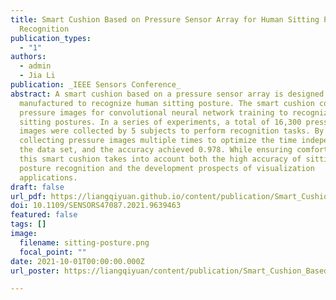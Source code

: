 ```yaml
---
title: Smart Cushion Based on Pressure Sensor Array for Human Sitting Posture
  Recognition
publication_types:
  - "1"
authors:
  - admin
  - Jia Li
publication: _IEEE Sensors Conference_
abstract: A smart cushion based on a pressure sensor array is designed and
  manufactured to recognize human sitting posture. The smart cushion collects
  pressure images for convolutional neural network training to recognize 5 human
  sitting postures. In a series of experiments, a total of 16,300 pressure
  images were collected by 5 subjects to perform recognition tasks. By
  collecting pressure images multiple times to optimize the time independence of
  the data set, and the accuracy achieved 0.978. While ensuring comfortness,
  this smart cushion takes into account both the high accuracy of sitting
  posture recognition and the development prospects of visualization
  applications.
draft: false
url_pdf: https://liangqiyuan.github.io/content/publication/Smart_Cushion_Based_on_Pressure_Sensor_Array_for_Human_Sitting_Posture_Recognition/Smart_Cushion_Based_on_Pressure_Sensor_Array_for_Human_Sitting_Posture_Recognition.pdf
doi: 10.1109/SENSORS47087.2021.9639463
featured: false
tags: []
image:
  filename: sitting-posture.png
  focal_point: ""
date: 2021-10-01T00:00:00.000Z
url_poster: https://liangqiyuan/content/publication/Smart_Cushion_Based_on_Pressure_Sensor_Array_for_Human_Sitting_Posture_Recognition/liangqi-yuan-paper-1247-poster.jpg

---
```

